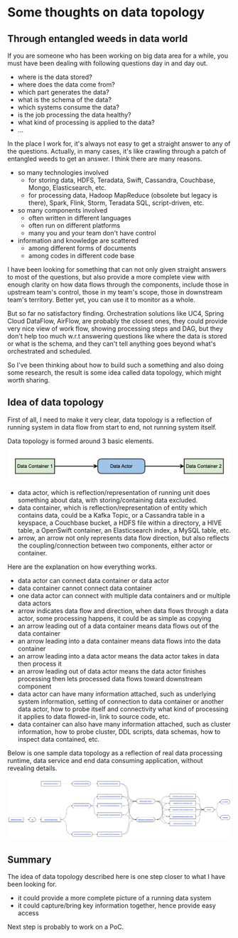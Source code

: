 # Some thoughts on data topology

## Through entangled weeds in data world

If you are someone who has been working on big data area for a while, you must have been dealing with following questions day in and day out. 

- where is the data stored?
- where does the data come from?
- which part generates the data?
- what is the schema of the data?
- which systems consume the data?
- is the job processing the data healthy?
- what kind of processing is applied to the data?
- ...

In the place I work for, it's always not easy to get a straight answer to any of the questions. Actually, in many cases, it's like crawling 
through a patch of entangled weeds to get an answer. I think there are many reasons.
- so many technologies involved
  - for storing data, HDFS, Teradata, Swift, Cassandra, Couchbase, Mongo, Elasticsearch, etc.
  - for processing data, Hadoop MapReduce (obsolete but legacy is there), Spark, Flink, Storm, Teradata SQL, script-driven, etc.
- so many components involved
  - often written in different languages
  - often run on different platforms
  - many you and your team don't have control
- information and knowledge are scattered
  - among different forms of documents
  - among codes in different code base

I have been looking for something that can not only given straight answers to most of the questions, but also provide a more complete view
 with enough clarity on how data flows through the components, include those in upstream team's control, those in my team's scope, those in 
downstream team's territory. Better yet, you can use it to monitor as a whole.

But so far no satisfactory finding. Orchestration solutions like UC4, Spring Cloud DataFlow, AirFlow, are probably the closest ones, 
they could provide very nice view of work flow, showing processing steps and DAG, but they don't help too much w.r.t answering questions 
like where the data is stored or what is the schema, and they can't tell anything goes beyond what's orchestrated and scheduled.

So I've been thinking about how to build such a something and also doing some research, the result is some idea called data topology, which 
might worth sharing. 

## Idea of data topology

First of all, I need to make it very clear, data topology is a reflection of running system in data flow from start to end, not running 
system itself.

Data topology is formed around 3 basic elements.

![](pics/data-actor-and-data-container.png)

- data actor, which is reflection/representation of running unit does something about data, with storing/containing data excluded.
- data container, which is reflection/representation of entity which contains data, could be a Kafka Topic, or a Cassandra table in a 
keyspace, a Couchbase bucket, a HDFS file within a directory, a HIVE table, a OpenSwift container, an Elasticsearch index, a MySQL table, 
etc.
- arrow, an arrow not only represents data flow direction, but also reflects the coupling/connection between two components, either actor or
container.

Here are the explanation on how everything works.
- data actor can connect data container or data actor
- data container cannot connect data container
- one data actor can connect with multiple data containers and or multiple data actors
- arrow indicates data flow and direction, when data flows through a data actor, some processing happens, it could be as simple as copying
- an arrow leading out of a data container means data flows out of the data container
- an arrow leading into a data container means data flows into the data container
- an arrow leading into a data actor means the data actor takes in data then process it
- an arrow leading out of data actor means the data actor finishes processing then lets processed data flows toward downstream component
- data actor can have many information attached, such as underlying system information, setting of connection to data container or another 
data actor, how to probe itself and connectivity what kind of processing it applies to data flowed-in, link to source code, etc.
- data container can also have many information attached, such as cluster information, how to probe cluster, DDL scripts, data schemas, 
how to inspect data contained, etc.

Below is one sample data topology as a reflection of real data processing runtime, data service and end data consuming application, without 
revealing details.

![](pics/sample-data-topology.png)

## Summary

The idea of data topology described here is one step closer to what I have been looking for. 
- it could provide a more complete picture of a running data system
- it could capture/bring key information together, hence provide easy access

Next step is probably to work on a PoC.